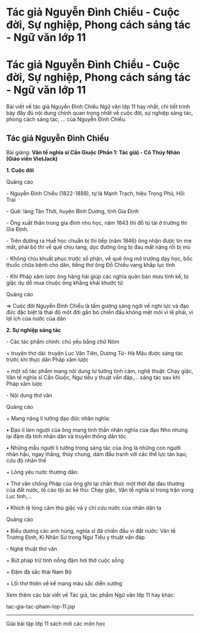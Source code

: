 # Tác giả Nguyễn Đình Chiểu - Cuộc đời, Sự nghiệp, Phong cách sáng tác - Ngữ văn lớp 11

# Tác giả Nguyễn Đình Chiểu - Cuộc đời, Sự nghiệp, Phong cách sáng tác - Ngữ văn lớp 11

Bài viết về tác giả Nguyễn Đình Chiểu Ngữ văn lớp 11 hay nhất, chi tiết trình bày đầy đủ nội dung chính quan trọng nhất về cuộc đời, sự nghiệp sáng tác, phong cách sáng tác, ... của Nguyễn Đình Chiểu.

## Tác giả Nguyễn Đình Chiểu

Bài giảng: **Văn tế nghĩa sĩ Cần Giuộc (Phần 1: Tác giả) - Cô Thúy Nhàn (Giáo viên VietJack)**

**1\. Cuộc đời**

Quảng cáo

\- Nguyễn Đình Chiểu (1822-1888), tự là Mạnh Trạch, hiệu Trọng Phủ, Hối Trai 

\- Quê: làng Tân Thới, huyện Bình Dương, tỉnh Gia Định 

\- Ông xuất thân trong gia đình nho học, năm 1843 thi đỗ tú tài ở trường thi Gia Định. 

\- Trên đường ra Huế học chuẩn bị thi tiếp (năm 1846) ông nhận được tin mẹ mất, phải bỏ thi về quê chịu tang, dọc đường ông bị đau mắt nặng rồi bị mù 

\- Không chịu khuất phục trước số phận, về quê ông mở trường dạy học, bốc thuốc chữa bệnh cho dân, tiếng thơ ông Đồ Chiểu vang khắp lục tỉnh 

\- Khi Pháp xâm lược ông hăng hái giúp các nghĩa quân bàn mưu tính kế, bị giặc dụ dỗ mua chuộc ông khẳng khái khước từ 

Quảng cáo

⇒ Cuộc đời Nguyễn Đình Chiểu là tấm gương sáng ngời về nghi lực và đạo đức đặc biệt là thái độ một đời gắn bó chiến đấu không mệt mỏi vì lẽ phải, vì lợi ích của nước của dân 

**2\. Sự nghiệp sáng tác**

\- Các tác phẩm chính: chủ yếu bằng chữ Nôm 

\+ truyện thơ dài: truyện Lục Vân Tiên, Dương Tử- Hà Mậu được sáng tác trước khi thực dân Pháp xâm lược 

\+ một số tác phẩm mang nội dung tư tưởng tình cảm, nghệ thuật: Chạy giặc, Văn tế nghĩa sĩ Cần Giuộc, Ngư tiều y thuật vấn đáp,... sáng tác sau khi Pháp xâm lược 

\- Nội dung thơ văn 

Quảng cáo

\+ Mang nặng lí tưởng đạo đức nhân nghĩa: 

• Đạo lí làm người của ông mang tinh thần nhân nghĩa của đạo Nho nhưng lại đậm đà tính nhân dân và truyền thống dân tộc 

• Những mẫu người lí tưởng trong sáng tác của ông là những con người nhân hậu, ngay thẳng, thủy chung, dám đấu tranh với các thế lực tàn bạo, cứu độ nhân thế 

\+ Lòng yêu nước thương dân: 

• Thơ văn chống Pháp của ông ghi lại chân thực một thời đại đau thương của đất nước, tố cáo tội ác kẻ thù: Chạy giặc, Văn tế nghĩa sĩ trong trận vong Lục tỉnh,... 

• Khích lệ lòng căm thù giặc và ý chí cứu nước của nhân dân ta 

Quảng cáo

• Biểu dương các anh hùng, nghĩa sĩ đã chiến đấu vì đất nước: Văn tế Trương Định, Kì Nhân Sư trong Ngư Tiều y thuật vấn đáp 

\- Nghệ thuật thơ văn 

\+ Bút pháp trữ tình nồng đậm hơi thở cuộc sống 

\+ Đậm đà sắc thái Nam Bộ 

\+ Lối thơ thiên về kể mang màu sắc diễn xướng 

Xem thêm các bài viết về Tác giả, tác phẩm Ngữ văn lớp 11 hay khác:

tac-gia-tac-pham-lop-11.jsp

* * *

Giải bài tập lớp 11 sách mới các môn học
